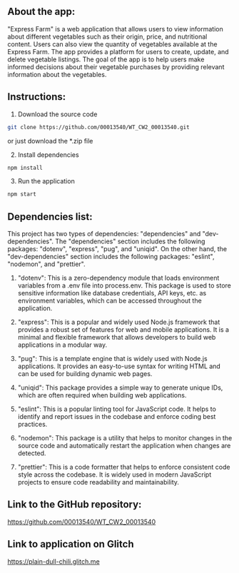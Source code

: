 ## About the app:

"Express Farm" is a web application that allows users to view information about different vegetables such as their origin, price, and nutritional content. Users can also view the quantity of vegetables available at the Express Farm. The app provides a platform for users to create, update, and delete vegetable listings. The goal of the app is to help users make informed decisions about their vegetable purchases by providing relevant information about the vegetables.

## Instructions:

1. Download the source code
```bash
git clone https://github.com/00013540/WT_CW2_00013540.git
```

or just download the *.zip file

2. Install dependencies
```bash
npm install
```

3. Run the application
```bash
npm start
```

## Dependencies list:

This project has two types of dependencies: "dependencies" and "dev-dependencies". The "dependencies" section includes the following packages: "dotenv", "express", "pug", and "uniqid". On the other hand, the "dev-dependencies" section includes the following packages: "eslint", "nodemon", and "prettier".

1. "dotenv": This is a zero-dependency module that loads environment variables from a .env file into process.env. This package is used to store sensitive information like database credentials, API keys, etc. as environment variables, which can be accessed throughout the application.

2. "express": This is a popular and widely used Node.js framework that provides a robust set of features for web and mobile applications. It is a minimal and flexible framework that allows developers to build web applications in a modular way.

3. "pug": This is a template engine that is widely used with Node.js applications. It provides an easy-to-use syntax for writing HTML and can be used for building dynamic web pages.

4. "uniqid": This package provides a simple way to generate unique IDs, which are often required when building web applications.

5. "eslint": This is a popular linting tool for JavaScript code. It helps to identify and report issues in the codebase and enforce coding best practices.

6. "nodemon": This package is a utility that helps to monitor changes in the source code and automatically restart the application when changes are detected.

7. "prettier": This is a code formatter that helps to enforce consistent code style across the codebase. It is widely used in modern JavaScript projects to ensure code readability and maintainability.

## Link to the GitHub repository:

https://github.com/00013540/WT_CW2_00013540

## Link to application on Glitch

https://plain-dull-chili.glitch.me